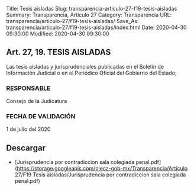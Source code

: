 Title: Tesis aisladas
Slug: transparencia-articulo-27-f19-tesis-aisladas
Summary: Transparencia, Artículo 27
Category: Transparencia
URL: transparencia/articulo-27/f19-tesis-aisladas/
Save_As: transparencia/articulo-27/f19-tesis-aisladas/index.html
Date: 2020-04-30 09:30:00
Modified: 2020-04-30 09:30:00


## Art. 27, 19. TESIS AISLADAS

Las tesis aisladas y jurisprudenciales publicadas en el Boletín de Información Judicial o en el Periódico Oficial del Gobierno del Estado;

### RESPONSABLE

Consejo de la Judicatura

### FECHA DE VALIDACIÓN

1 de julio del 2020

##### 


## Descargar


* [Jurisprudencia por contradiccion sala colegiada penal.pdf](https://storage.googleapis.com/pjecz-gob-mx/Transparencia/Artículo 27/F19 Tesis aisladas/Jurisprudencia por contradiccion sala colegiada penal.pdf)


